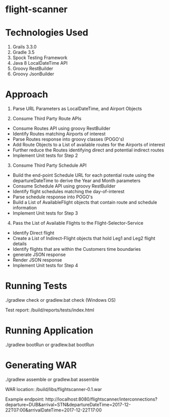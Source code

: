 # flight-scanner

# Technologies Used
1. Grails 3.3.0
2. Gradle 3.5
3. Spock Testing Framework
4. Java 8 LocalDateTime API
5. Groovy RestBuilder
6. Groovy JsonBuilder

# Approach

1. Parse URL Parameters as LocalDateTime, and Airport Objects

2. Consume Third Party Route APIs
* Consume Routes API using groovy RestBuilder
* Identify Routes matching Airports of interest
* Parse Routes response into groovy classes (POGO's)
* Add Route Objects to a List of available routes for the Airports of interest
* Further reduce the Routes identifying direct and potential indirect routes
* Implement Unit tests for Step 2

3. Consume Third Party Schedule API
* Build the end-point Schedule URL for each potential route using the departureDateTime to derive the Year and Month parameters
* Consume Schedule API using groovy RestBuilder
* Identify flight schedules matching the day-of-interest
* Parse schedule response into POGO's
* Build a List of AvailableFlight objects that contain route and schedule information
* Implement Unit tests for Step 3

4. Pass the List of Available Flights to the Flight-Selector-Service
* Identify Direct flight
* Create a List of Indirect-Flight objects that hold Leg1 and Leg2 flight details
* Identify flights that are within the Customers time boundaries
* generate JSON response
* Render JSON response
* Implement Unit tests for Step 4

# Running Tests
./gradlew check or gradlew.bat check (Windows OS)

Test report: /build/reports/tests/index.html

# Running Application
./gradlew bootRun or gradlew.bat bootRun

# Generating WAR
./gradlew assemble or gradlew.bat assemble

WAR location: /build/libs/flightscanner-0.1.war


Example endpoint: http://localhost:8080/flightscanner/interconnections?departure=DUB&arrival=STN&departureDateTime=2017-12-22T07:00&arrivalDateTime=2017-12-22T17:00